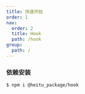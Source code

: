 ```yaml
---
title: 快速开始
order: 1
nav:
  order: 2
  title: Hook
  path: /hook
group:
  path: /
---
```


### 依赖安装

```bash
$ npm i @heitu_package/hook
```
